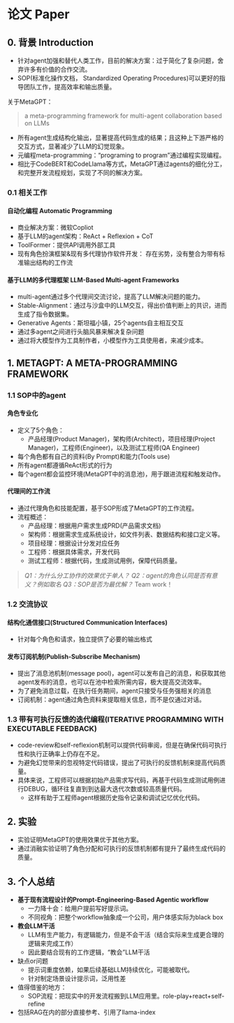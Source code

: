 # 论文 Paper
## 0. 背景 Introduction
* 针对agent加强和替代人类工作，目前的解决方案：过于简化了复杂问题，舍弃许多有价值的合作交流。
* SOP(标准化操作文档， Standardized Operating Procedures)可以更好的指导团队工作，提高效率和输出质量。

关于MetaGPT：
> a meta-programming framework for multi-agent collaboration based on LLMs
* 所有agent生成结构化输出，显著提高代码生成的结果；且这种上下游严格的交互方式，显著减少了LLM的幻觉现象。
* 元编程meta-programming：“programing to program”通过编程实现编程。
* 相比于CodeBERT和CodeLlama等方式，MetaGPT通过agents的细化分工，和完整开发流程规划，实现了不同的解决方案。

### 0.1 相关工作
#### 自动化编程 Automatic Programming
* 商业解决方案：微软Copliot
* 基于LLM的agent架构：ReAct + Reflexion + CoT
* ToolFormer：提供API调用外部工具
* 现有角色扮演框架&现有多代理协作软件开发： 存在劣势，没有整合为带有标准输出结构的工作流
#### 基于LLM的多代理框架 LLM-Based Multi-agent Frameworks
* multi-agent通过多个代理间交流讨论，提高了LLM解决问题的能力。
* Stable-Alignment：通过与沙盒中的LLM交互，得出价值判断上的共识，进而生成了指令数据集。
* Generative Agents：斯坦福小镇，25个agents自主相互交互
* 通过多agent之间进行头脑风暴来解决复杂问题
* 通过将大模型作为工具制作者，小模型作为工具使用者，来减少成本。

## 1. METAGPT: A META-PROGRAMMING FRAMEWORK
### 1.1 SOP中的agent
#### 角色专业化
* 定义了5个角色：
  * 产品经理(Product Manager)，架构师(Architect)，项目经理(Project Manager)，工程师(Engineer)，以及测试工程师(QA Engineer)
* 每个角色都有自己的资料(By Prompt)和能力(Tools use)
* 所有agent都遵循ReAct形式的行为
* 每个agent都会监控环境(MetaGPT中的消息池)，用于跟进流程和触发动作。
#### 代理间的工作流
* 通过代理角色和技能配置，基于SOP形成了MetaGPT的工作流程。
* 流程概述：
  * 产品经理：根据用户需求生成PRD(产品需求文档)
  * 架构师：根据需求生成系统设计，如文件列表、数据结构和接口定义等。
  * 项目经理：根据设计分发对应任务
  * 工程师：根据具体需求，开发代码
  * 测试工程师：根据代码，生成测试用例，保障代码质量。
> *Q1：为什么分工协作的效果优于单人？*
> *Q2：agent的角色认同是否有意义？例如取名*
> *Q3：SOP是否为最优解？* Team work！

### 1.2 交流协议
#### 结构化通信接口(Structured Communication Interfaces)
* 针对每个角色和请求，独立提供了必要的输出格式
#### 发布订阅机制(**Publish-Subscribe Mechanism**)
* 提出了消息池机制(message pool)，agent可以发布自己的消息，和获取其他agent发布的消息，也可以在池中检索所需内容，极大提高交流效率。
* 为了避免消息过载，在执行任务期间，agent只接受与任务强相关的消息
* 订阅机制：agent通过角色资料来提取相关信息，而不是仅通过对话。

### 1.3 带有可执行反馈的迭代编程(ITERATIVE PROGRAMMING WITH EXECUTABLE FEEDBACK)
* code-review和self-reflexion机制可以提供代码审阅，但是在确保代码可执行性和执行正确率上仍存在不足。
* 为避免幻觉带来的忽视特定代码错误，提出了可执行的反馈机制来提高代码质量。
* 具体来说，工程师可以根据初始产品需求写代码，再基于代码生成测试用例进行DEBUG，循环往复直到到达最大迭代次数或较高质量代码。
  * 这样有助于工程师agent根据历史指令记录和调试记忆优化代码。

## 2. 实验
* 实验证明MetaGPT的使用效果优于其他方案。
* 通过消融实验证明了角色分配和可执行的反馈机制都有提升了最终生成代码的质量。

## 3. 个人总结
* **基于现有流程设计的Prompt-Engineering-Based Agentic workflow**
  * 一力降十会：给用户提前写好提示词。
  * 不同视角：把整个workflow抽象成一个公司，用户体感实际为black box
* **教会LLM干活**
  * LLM有生产能力，有逻辑能力，但是不会干活（结合实际来生成更合理的逻辑来完成工作）
  * 因此要结合现有的工作逻辑，“教会”LLM干活
* 缺点or问题
  * 提示词重度依赖，如果后续基础LLM持续优化，可能被取代。
  * 针对制定场景设计提示词，泛用性差
* 值得借鉴的地方：
  * SOP流程：把现实中的开发流程搬到LLM应用里。role-play+react+self-refine
* 包括RAG在内的部分直接参考、引用了llama-index